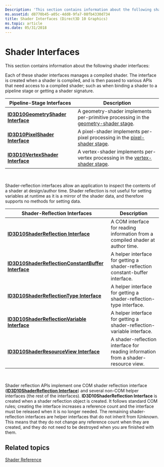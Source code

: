 ```yaml
---
Description: 'This section contains information about the following shader interfaces:'
ms.assetid: d8770b45-a05c-4dd8-9fa7-08fb4330d734
title: Shader Interfaces (Direct3D 10 Graphics)
ms.topic: article
ms.date: 05/31/2018
---
```


# Shader Interfaces

This section contains information about the following shader interfaces:

Each of these shader interfaces manages a compiled shader. The interface is created when a shader is compiled, and is then passed to various APIs that need access to a compiled shader; such as when binding a shader to a pipeline stage or getting a shader signature.



| Pipeline-Stage Interfaces                                      | Description                                                                                                                                 |
|----------------------------------------------------------------|---------------------------------------------------------------------------------------------------------------------------------------------|
| [**ID3D10GeometryShader Interface**](/windows/win32/api/d3d10/nn-d3d10-id3d10geometryshader) | A geometry-shader implements per-primitive processing in the [geometry-shader stage](d3d10-graphics-programming-guide-pipeline-stages.md). |
| [**ID3D10PixelShader Interface**](/windows/win32/api/d3d10/nn-d3d10-id3d10pixelshader)       | A pixel-shader implements per-pixel processing in the [pixel-shader stage](d3d10-graphics-programming-guide-pipeline-stages.md).           |
| [**ID3D10VertexShader Interface**](/windows/win32/api/d3d10/nn-d3d10-id3d10vertexshader)     | A vertex-shader implements per-vertex processing in the [vertex-shader stage](d3d10-graphics-programming-guide-pipeline-stages.md).        |



 

Shader-reflection interfaces allow an application to inspect the contents of a shader at design/author time. Shader reflection is not useful for setting variables at runtime as it is a mirror of the shader data, and therefore supports no methods for setting data.



| Shader-Reflection Interfaces                                                                   | Description                                                                        |
|------------------------------------------------------------------------------------------------|------------------------------------------------------------------------------------|
| [**ID3D10ShaderReflection Interface**](/windows/desktop/api/D3D10Shader/nn-d3d10shader-id3d10shaderreflection)                             | A COM interface for reading information from a compiled shader at author time.     |
| [**ID3D10ShaderReflectionConstantBuffer Interface**](/windows/desktop/api/D3D10Shader/nn-d3d10shader-id3d10shaderreflectionconstantbuffer) | A helper interface for getting a shader-reflection constant-buffer interface.      |
| [**ID3D10ShaderReflectionType Interface**](/windows/desktop/api/D3D10Shader/nn-d3d10shader-id3d10shaderreflectiontype)                     | A helper interface for getting a shader-reflection-type interface.                 |
| [**ID3D10ShaderReflectionVariable Interface**](/windows/desktop/api/D3D10Shader/nn-d3d10shader-id3d10shaderreflectionvariable)             | A helper interface for getting a shader-reflection-variable interface.             |
| [**ID3D10ShaderResourceView Interface**](/windows/desktop/api/d3d10/nn-d3d10-id3d10shaderresourceview)                         | A shader-reflection interface for reading information from a shader-resource view. |



 

Shader reflection APIs implement one COM shader reflection interface ([**ID3D10ShaderReflection Interface**](/windows/desktop/api/D3D10Shader/nn-d3d10shader-id3d10shaderreflection)) and several non-COM helper interfaces (the rest of the interfaces). **ID3D10ShaderReflection Interface** is created when a shader reflection object is created. It follows standard COM rules; creating the interface increases a reference count and the interface must be released when it is no longer needed. The remaining shader-reflection interfaces are helper interfaces that do not inherit from IUnknown. This means that they do not change any reference count when they are created, and they do not need to be destroyed when you are finished with them.

## Related topics

<dl> <dt>

[Shader Reference](d3d10-graphics-reference-d3d10-shader.md)
</dt> </dl>

 

 